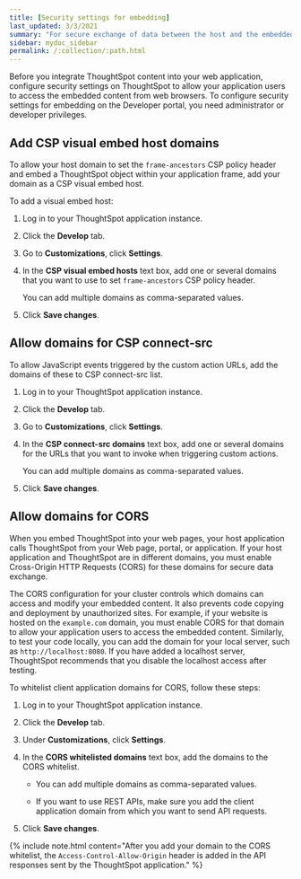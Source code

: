 ```yaml
---
title: [Security settings for embedding]
last_updated: 3/3/2021
summary: "For secure exchange of data between the host and the embedded application instance, administrators must enable and whitelist domains for CORS and CSP."
sidebar: mydoc_sidebar
permalink: /:collection/:path.html
---
```


Before you integrate ThoughtSpot content into your web application, configure security settings on ThoughtSpot to allow your application users to access the embedded content from web browsers. To configure security settings for embedding on the Developer portal, you need administrator or developer privileges.

## Add CSP visual embed host domains

To allow your host domain to set the `frame-ancestors` CSP policy header and embed a ThoughtSpot object within your application frame, add your domain as a CSP visual embed host.

To add a visual embed host:

1.  Log in to your ThoughtSpot application instance.

2.  Click the **Develop** tab.

3.  Go to **Customizations**, click **Settings**.

4.  In the **CSP visual embed hosts** text box, add one or several domains that you want to use to set `frame-ancestors` CSP policy header.

    You can add multiple domains as comma-separated values.

5.  Click **Save changes**.

## Allow domains for CSP connect-src

To allow JavaScript events triggered by the custom action URLs, add the domains of these to CSP connect-src list.

1.  Log in to your ThoughtSpot application instance.

2.  Click the **Develop** tab.

3.  Go to **Customizations**, click **Settings**.

4.  In the **CSP connect-src domains** text box, add one or several domains for the URLs that you want to invoke when triggering custom actions.

    You can add multiple domains as comma-separated values.

5.  Click **Save changes**.

## Allow domains for CORS

When you embed ThoughtSpot into your web pages, your host application calls ThoughtSpot from your Web page, portal, or application. If your host application and ThoughtSpot are in different domains, you must enable Cross-Origin HTTP Requests (CORS) for these domains for secure data exchange.

The CORS configuration for your cluster controls which domains can access and modify your embedded content. It also prevents code copying and deployment by unauthorized sites. For example, if your website is hosted on the `example.com` domain, you must enable CORS for that domain to allow your application users to access the embedded content. Similarly, to test your code locally, you can add the domain for your local server, such as `http://localhost:8080`. If you have added a localhost server, ThoughtSpot recommends that you disable the localhost access after testing.

To whitelist client application domains for CORS, follow these steps:

1.  Log in to your ThoughtSpot application instance.

2.  Click the **Develop** tab.

3.  Under **Customizations**, click **Settings**.

4.  In the **CORS whitelisted domains** text box, add the domains to the CORS whitelist.

    -   You can add multiple domains as comma-separated values.

    -   If you want to use REST APIs, make sure you add the client application domain from which you want to send API requests.

5.  Click **Save changes**.

{% include note.html content="After you add your domain to the CORS whitelist, the `Access-Control-Allow-Origin` header is added in the API responses sent by the ThoughtSpot application." %}
